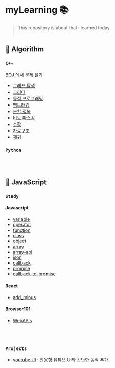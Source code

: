 # myLearning 📚

> This repository is about that i learned today<br/><br/>

## 📂 Algorithm
### `C++`
[BOJ](https://www.acmicpc.net/) 에서 문제 풀기 
- [그래프 탐색](https://github.com/hyejooLim/myLearning/tree/main/Algorithm/C%2B%2B/%EA%B7%B8%EB%9E%98%ED%94%84%20%ED%83%90%EC%83%89)
- [그리디](https://github.com/hyejooLim/myLearning/tree/main/Algorithm/C%2B%2B/%EA%B7%B8%EB%A6%AC%EB%94%94)
- [동적 프로그래밍](https://github.com/hyejooLim/myLearning/tree/main/Algorithm/C%2B%2B/%EB%8F%99%EC%A0%81%20%ED%94%84%EB%A1%9C%EA%B7%B8%EB%9E%98%EB%B0%8D)
- [백트래킹](https://github.com/hyejooLim/myLearning/tree/main/Algorithm/C%2B%2B/%EB%B0%B1%ED%8A%B8%EB%9E%98%ED%82%B9)
- [분할 정복](https://github.com/hyejooLim/myLearning/tree/main/Algorithm/C%2B%2B/%EB%B6%84%ED%95%A0%20%EC%A0%95%EB%B3%B5)
- [비트 마스킹](https://github.com/hyejooLim/myLearning/tree/main/Algorithm/C%2B%2B/%EB%B9%84%ED%8A%B8%20%EB%A7%88%EC%8A%A4%ED%82%B9)
- [수학](https://github.com/hyejooLim/myLearning/tree/main/Algorithm/C%2B%2B/%EC%88%98%ED%95%99)
- [자료구조](https://github.com/hyejooLim/myLearning/tree/main/Algorithm/C%2B%2B/%EC%9E%90%EB%A3%8C%EA%B5%AC%EC%A1%B0)
- [재귀](https://github.com/hyejooLim/myLearning/tree/main/Algorithm/C%2B%2B/%EC%9E%AC%EA%B7%80)
  
### `Python`

<br/><br/>

## 📂 JavaScript
### `Study`
#### Javascript
  * [variable](https://github.com/hyejooLim/myLearning/blob/main/JavaScript/Javascript/variable.js) 
  * [operator](https://github.com/hyejooLim/myLearning/blob/main/JavaScript/Javascript/operator.js)
  * [function](https://github.com/hyejooLim/myLearning/blob/main/JavaScript/Javascript/function.js)
  * [class](https://github.com/hyejooLim/myLearning/blob/main/JavaScript/Javascript/class.js)
  * [object](https://github.com/hyejooLim/myLearning/blob/main/JavaScript/Javascript/object.js)
  * [array](https://github.com/hyejooLim/myLearning/blob/main/JavaScript/Javascript/array.js)
  * [array-api](https://github.com/hyejooLim/myLearning/blob/main/JavaScript/Javascript/array-api.js)
  * [json](https://github.com/hyejooLim/myLearning/blob/main/JavaScript/Javascript/json.js)
  * [callback](https://github.com/hyejooLim/myLearning/blob/main/JavaScript/Javascript/async/callback.js)
  * [promise](https://github.com/hyejooLim/myLearning/blob/main/JavaScript/Javascript/async/promise.js)
  * [callback-to-promise](https://github.com/hyejooLim/myLearning/blob/main/JavaScript/Javascript/async/callback-to-promise.js)
  

#### React 
  * [add_minus](https://github.com/hyejooLim/myLearning/blob/main/JavaScript/React/add_minus.js)


#### Browser101 
  * [WebAPIs](https://github.com/hyejooLim/myLearning/tree/main/JavaScript/Browser101/WebAPIs)
  
<br/><br/>

### `Projects`
- [youtube UI](https://github.com/hyejooLim/myLearning/tree/main/JavaScript/youtube%20UI)
: 반응형 유튜브 UI와 간단한 동작 추가  
